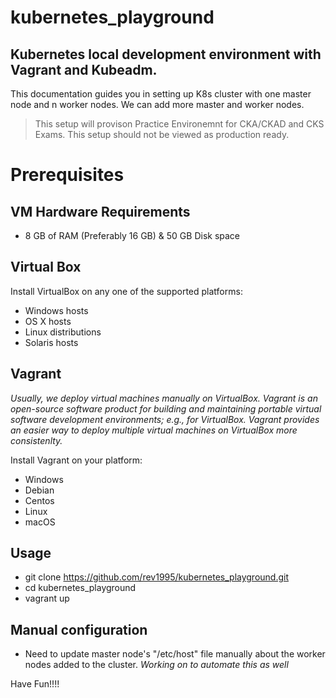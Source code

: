 # kubernetes_playground
## Kubernetes local development environment with Vagrant and Kubeadm.

This documentation guides you in setting up K8s cluster with one master node and n worker nodes. 
We can add more master and worker nodes.

>This setup will provison Practice Environemnt for CKA/CKAD and CKS Exams.
 This setup should not be viewed as production ready.

# Prerequisites

## VM Hardware Requirements
* 8 GB of RAM (Preferably 16 GB) & 50 GB Disk space

## Virtual Box
Install VirtualBox on any one of the supported platforms:
* Windows hosts
* OS X hosts
* Linux distributions
* Solaris hosts

## Vagrant
*Usually, we deploy virtual machines manually on VirtualBox. Vagrant is an open-source software product for building and maintaining portable virtual software development environments; e.g., for VirtualBox. Vagrant provides an easier way to deploy multiple virtual machines on VirtualBox more consistenlty.* 

Install Vagrant on your platform:
* Windows
* Debian
* Centos
* Linux
* macOS

## Usage

* git clone https://github.com/rev1995/kubernetes_playground.git
* cd kubernetes_playground
* vagrant up

## Manual configuration 

* Need to update master node's "/etc/host" file manually about the worker nodes added to the cluster. 
*Working on to automate this as well*

Have Fun!!!!


